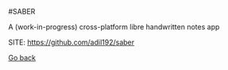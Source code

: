 #SABER

 A (work-in-progress) cross-platform libre handwritten notes app

 SITE: https://github.com/adil192/saber

 [Go back](https://portable-linux-apps.github.io/apps.html)
